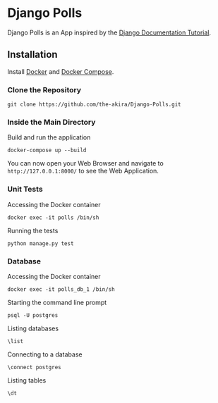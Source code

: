 # Django Polls

Django Polls is an App inspired by the [Django Documentation Tutorial](https://docs.djangoproject.com/en/4.1/intro/tutorial01/).

## Installation

Install [Docker](https://docs.docker.com/get-docker/) and [Docker Compose](https://docs.docker.com/compose/install/).

### Clone the Repository

```
git clone https://github.com/the-akira/Django-Polls.git
```

### Inside the Main Directory

Build and run the application

```
docker-compose up --build
```

You can now open your Web Browser and navigate to `http://127.0.0.1:8000/` to see the Web Application.

### Unit Tests

Accessing the Docker container

```
docker exec -it polls /bin/sh
```

Running the tests

```
python manage.py test
```

### Database

Accessing the Docker container

```
docker exec -it polls_db_1 /bin/sh
```

Starting the command line prompt

```
psql -U postgres
```

Listing databases

```
\list
```

Connecting to a database

```
\connect postgres
```

Listing tables

```
\dt
```